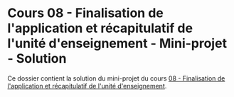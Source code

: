 # Cours 08 - Finalisation de l'application et récapitulatif de l'unité d'enseignement - Mini-projet - Solution

Ce dossier contient la solution du mini-projet du cours
[08 - Finalisation de l'application et récapitulatif de l'unité d'enseignement](../../README.md).
